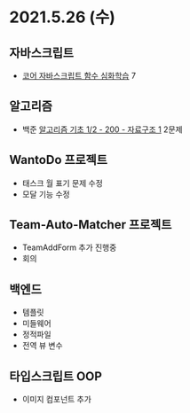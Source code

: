 # 2021.5.26 (수)

## 자바스크립트

- [코어 자바스크립트 함수 심화학습](https://ko.javascript.info/object-basics) 7

## 알고리즘

- 백준 [알고리즘 기초 1/2 - 200 - 자료구조 1](https://code.plus/course/41) 2문제

## WantoDo 프로젝트

- 태스크 월 표기 문제 수정
- 모달 기능 수정

## Team-Auto-Matcher 프로젝트

- TeamAddForm 추가 진행중
- 회의

## 백엔드

- 템플릿
- 미들웨어
- 정적파일
- 전역 뷰 변수

## 타입스크립트 OOP

- 이미지 컴포넌트 추가
